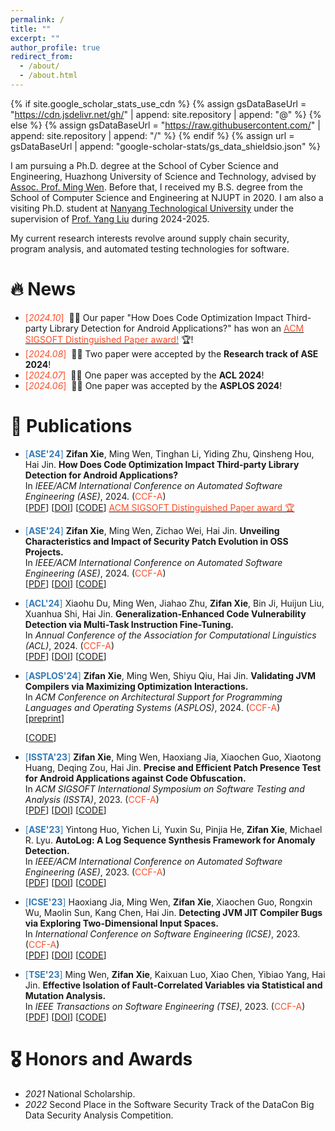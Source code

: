 ```yaml
---
permalink: /
title: ""
excerpt: ""
author_profile: true
redirect_from: 
  - /about/
  - /about.html
---
```


{% if site.google_scholar_stats_use_cdn %}
{% assign gsDataBaseUrl = "<https://cdn.jsdelivr.net/gh/>" | append: site.repository | append: "@" %}
{% else %}
{% assign gsDataBaseUrl = "<https://raw.githubusercontent.com/>" | append: site.repository | append: "/" %}
{% endif %}
{% assign url = gsDataBaseUrl | append: "google-scholar-stats/gs_data_shieldsio.json" %}

<span class='anchor' id='about-me'></span>

I am pursuing a Ph.D. degree at the School of Cyber Science and Engineering, Huazhong University of Science and Technology, advised by [Assoc. Prof. Ming Wen](https://mingwen-cs.github.io/index.html). Before that, I received my B.S. degree from the School of Computer Science and Engineering at NJUPT in 2020. I am also a visiting Ph.D. student at [Nanyang Technological University](https://www.ntu.edu.sg/) under the supervision of [Prof. Yang Liu](https://personal.ntu.edu.sg/yangliu/) during 2024-2025.

My current research interests revolve around supply chain security, program analysis, and automated testing technologies for software.

# 🔥 News

- <span style="color:#FC4E2A">[*2024.10*]</span> &nbsp;🎉🎉 Our paper "How Does Code Optimization Impact Third-party Library Detection for Android Applications?" has won an [<span style="color:#FC4E2A">ACM SIGSOFT Distinguished Paper award!</span>](https://conf.researchr.org/info/ase-2024/awards) 🏆!
- <span style="color:#FC4E2A">[*2024.08*]</span> &nbsp;🎉🎉 Two paper were accepted by the **Research track of ASE 2024**!
- <span style="color:#FC4E2A">[*2024.07*]</span> &nbsp;🎉🎉 One paper was accepted by the **ACL 2024**!
- <span style="color:#FC4E2A">[*2024.06*]</span> &nbsp;🎉🎉 One paper was accepted by the **ASPLOS 2024**!

# 📝 Publications

- <span style="color:#337AB7">[**ASE'24**]</span> **Zifan Xie**, Ming Wen, Tinghan Li, Yiding Zhu, Qinsheng Hou, Hai Jin. **How Does Code Optimization Impact Third-party Library Detection for Android Applications?**  
  In *IEEE/ACM International Conference on Automated Software Engineering (ASE)*, 2024. (<span style="color:#FC4E2A">CCF-A</span>)  
    [[PDF](https://xzf1234.github.io/pdfs/ASE24_LibHunter.pdf)]
  [[DOI](https://dl.acm.org/doi/10.1145/3691620.3695554)]
  [[CODE](https://github.com/CGCL-codes/LibHunter)]
  [<span style="color:#FC4E2A">ACM SIGSOFT Distinguished Paper award 🏆</span>](https://conf.researchr.org/info/ase-2024/awards)

- <span style="color:#337AB7">[**ASE'24**]</span> **Zifan Xie**, Ming Wen, Zichao Wei, Hai Jin. **Unveiling Characteristics and Impact of Security Patch Evolution in OSS Projects.**  
  In *IEEE/ACM International Conference on Automated Software Engineering (ASE)*, 2024. (<span style="color:#FC4E2A">CCF-A</span>)  
  [[PDF](https://xzf1234.github.io/pdfs/ASE24_PatchEvolution.pdf)]
  [[DOI](https://dl.acm.org/doi/10.1145/3691620.3695488)]
  [[CODE](https://github.com/CGCL-codes/PatchEvolution)]

- <span style="color:#337AB7">[**ACL'24**]</span> Xiaohu Du, Ming Wen, Jiahao Zhu, **Zifan Xie**, Bin Ji, Huijun Liu, Xuanhua Shi, Hai Jin. **Generalization-Enhanced Code Vulnerability Detection via Multi-Task Instruction Fine-Tuning.**  
  In *Annual Conference of the Association for Computational Linguistics (ACL)*, 2024. (<span style="color:#FC4E2A">CCF-A</span>)  
    [[PDF](https://xzf1234.github.io/pdfs/ACL24.pdf)]
  [[DOI](https://doi.org/10.48550/arXiv.2406.03718)]
  [[CODE](https://github.com/CGCL-codes/VulLLM)]

- <span style="color:#337AB7">[**ASPLOS'24**]</span> **Zifan Xie**, Ming Wen, Shiyu Qiu, Hai Jin. **Validating JVM Compilers via Maximizing Optimization Interactions.**  
  In *ACM Conference on Architectural Support for Programming Languages and Operating Systems (ASPLOS)*, 2024. (<span style="color:#FC4E2A">CCF-A</span>)  
   [[preprint](https://xzf1234.github.io/pdfs/ASPLOS24fall-MopFuzzer.pdf)]
  <!-- [[DOI]()] -->
  [[CODE](https://github.com/CGCL-codes/MopFuzzer)]

- <span style="color:#337AB7">[**ISSTA'23**]</span> **Zifan Xie**, Ming Wen, Haoxiang Jia, Xiaochen Guo, Xiaotong Huang, Deqing Zou, Hai Jin. **Precise and Efficient Patch Presence Test for Android Applications against Code Obfuscation.**  
  In *ACM SIGSOFT International Symposium on Software Testing and Analysis (ISSTA)*, 2023. (<span style="color:#FC4E2A">CCF-A</span>)  
   [[PDF](https://xzf1234.github.io/pdfs/ISSTA23-PHunter.pdf)]
  [[DOI](https://doi.org/10.1145/3597926.3598061)]
  [[CODE](https://github.com/CGCL-codes/PHunter)]

- <span style="color:#337AB7">[**ASE'23**]</span> Yintong Huo, Yichen Li, Yuxin Su, Pinjia He, **Zifan Xie**, Michael R. Lyu. **AutoLog: A Log Sequence Synthesis Framework for Anomaly Detection.**  
  In *IEEE/ACM International Conference on Automated Software Engineering (ASE)*, 2023. (<span style="color:#FC4E2A">CCF-A</span>)  
   [[PDF](https://xzf1234.github.io/pdfs/ASE23-AutoLog.pdf)]
  [[DOI](https://doi.org/10.1109/ASE56229.2023.00133)]
  [[CODE](https://github.com/logpai/AutoLog)]

- <span style="color:#337AB7">[**ICSE'23**]</span> Haoxiang Jia, Ming Wen, **Zifan Xie**, Xiaochen Guo, Rongxin Wu, Maolin Sun, Kang Chen, Hai Jin. **Detecting JVM JIT Compiler Bugs via Exploring Two-Dimensional Input Spaces.**  
  In *International Conference on Software Engineering (ICSE)*, 2023. (<span style="color:#FC4E2A">CCF-A</span>)  
  [[PDF](https://xzf1234.github.io/pdfs/ICSE23-JOpFuzzer.pdf)]
  [[DOI](https://doi.org/10.1109/ICSE48619.2023.00016)]
  [[CODE](https://github.com/CGCL-codes/JOpFuzzer)]

- <span style="color:#337AB7">[**TSE'23**]</span> Ming Wen, **Zifan Xie**, Kaixuan Luo, Xiao Chen, Yibiao Yang, Hai Jin. **Effective Isolation of Fault-Correlated Variables via Statistical and Mutation Analysis.**  
  In *IEEE Transactions on Software Engineering (TSE)*, 2023. (<span style="color:#FC4E2A">CCF-A</span>)  
  [[PDF](https://xzf1234.github.io/pdfs/TSE23-IsoVar.pdf)]
  [[DOI](https://doi.org/10.1109/TSE.2022.3209590)]
  [[CODE](https://github.com/MingWEN-CS/IsoVar)]

# 🎖 Honors and Awards

- *2021* National Scholarship.
- *2022* Second Place in the Software Security Track of the DataCon Big Data Security Analysis Competition.
